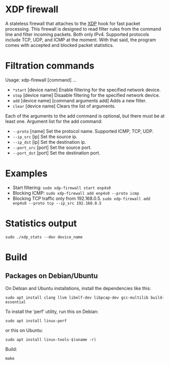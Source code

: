 # XDP firewall

A stateless firewall that attaches to the [XDP](https://www.iovisor.org/technology/xdp) hook for fast packet processing. This firewall is designed to read filter rules from the command line and filter incoming packets. Both only IPv4. Supported protocols include TCP, UDP, and ICMP at the moment. With that said, the program comes with accepted and blocked packet statistics.


# Filtration commands

Usage: xdp-firewall [command] ...
* `*start` [device name] Enable filtering for the specified network device.
* `stop` [device name] Disaable filtering for the specified network device.
* `add` [device name] [command arguments add] Adds a new filter.
* `clear` [device name] Clears the list of arguments.

Each of the arguments to the add command is optional, but there must be at least one.
Argument list for the add command:
* `--proto` [name] Set the protocol name. Supported ICMP, TCP, UDP.
* `--ip_src` [ip] Set the source ip.
* `--ip_dst` [ip] Set the destination ip.
* `--port_src` [port] Set the source port.
* `--port_dst` [port] Set the destination port.

# Examples

* Start filtering:
`sudo xdp-firewall start enp4s0`
* Blocking ICMP:
`sudo xdp-firewall add enp4s0 --proto icmp`
* Blocking TCP traffic only from 192.168.0.5.
`sudo xdp-firewall add enp4s0 --proto tcp --ip_src 192.168.0.5`

# Statistics output
`sudo ./xdp_stats --dev device_name`


# Build
## Packages on Debian/Ubuntu
On Debian and Ubuntu installations, install the dependencies like this:
```
sudo apt install clang llvm libelf-dev libpcap-dev gcc-multilib build-essential
```
To install the ‘perf’ utility, run this on Debian:
```
sudo apt install linux-perf
```
or this on Ubuntu:
```
sudo apt install linux-tools-$(uname -r)
```
Build:
```
make
```